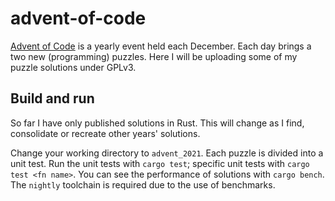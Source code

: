 # advent-of-code
[Advent of Code](https://adventofcode.com) is a yearly event held each December. Each day brings a two new (programming) puzzles. Here I will be uploading some of my puzzle solutions under GPLv3.

## Build and run
So far I have only published solutions in Rust. This will change as I find, consolidate or recreate other years' solutions.

Change your working directory to `advent_2021`. Each puzzle is divided into a unit test. Run the unit tests with `cargo test`; specific unit tests with `cargo test <fn name>`. You can see the performance of solutions with `cargo bench`. The `nightly` toolchain is required due to the use of benchmarks.